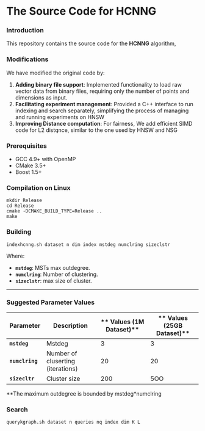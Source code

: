 # The Source Code for HCNNG

### Introduction

This repository contains the source code for the **HCNNG** algorithm,
### Modifications

We have modified the original code by:

1. **Adding binary file support**: Implemented functionality to load raw vector data from binary files, requiring only the number of points and dimensions as input.
2. **Facilitating experiment management**: Provided a C++ interface to run indexing and search separately, simplifying the process of managing and running experiments on HNSW
3. **Improving Distance computation**: For fairness, We add efficient SIMD code for L2 distqnce, similar to the one used by HNSW and NSG
### Prerequisites

- GCC 4.9+ with OpenMP
- CMake 3.5+
- Boost 1.5+

### Compilation on Linux
```shell
mkdir Release
cd Release
cmake -DCMAKE_BUILD_TYPE=Release ..
make
```

### Building
```shell
indexhcnng.sh dataset n dim index mstdeg numclring sizeclstr
```
Where:
- **`mstdeg`**: MSTs max outdegree.
- **`numclring`**: Number of clustering.
- **`sizeclstr`**: max size of cluster.

---

### Suggested Parameter Values

| **Parameter** | **Description**                           | ** Values (1M Dataset)** | ** Values (25GB Dataset)** | 
|---------------|-------------------------------------------|-----------------------------------|-------------------------------------|
| **`mstdeg`**  | Mstdeg                        | 3                                 | 3                               | 
| **`numclring`** | Number of cluserting (iterations)      | 20                                 | 20                                  | 
| **`sizecltr`**       | Cluster size                   | 200                              | 5OO                                  | 

**The maximum outdegree is bounded by mstdeg*numclring

### Search
```shell
querykgraph.sh dataset n queries nq index dim K L 
```
